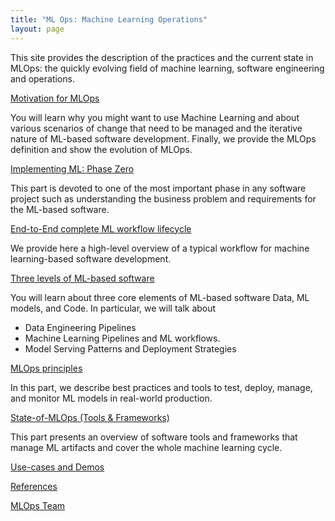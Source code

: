 ```yaml
---
title: "ML Ops: Machine Learning Operations"
layout: page
---
```


This site provides the description of the practices and the current state in MLOps: the quickly evolving field of machine learning, software engineering and operations.

[Motivation for MLOps](content/motivation.md)

You will learn why you might want to use Machine Learning and about various scenarios of change that need to be managed and the iterative nature of ML-based software development. Finally, we provide the MLOps definition and show the evolution of MLOps.
   
[Implementing ML: Phase Zero](content/phase-zero.md)

This part is devoted to one of the most important phase in any software project such as understanding the business problem and requirements for the ML-based software.

[End-to-End complete ML workflow lifecycle](content/end-to-end-ml-workflow.md) 

We provide here a high-level overview of a typical workflow for machine learning-based software development.

[Three levels of ML-based software]()

You will learn about three core elements of ML-based software Data, ML models, and Code. In particular, we will talk about 
   * Data Engineering Pipelines
   * Machine Learning Pipelines and ML workflows.
   * Model Serving Patterns and Deployment Strategies

[MLOps principles]() 

In this part, we describe best practices and tools to test, deploy, manage, and monitor ML models in real-world production.


[State-of-MLOps (Tools & Frameworks)]() 

This part presents an overview of software tools and frameworks that manage ML artifacts and cover the whole machine learning cycle.

[Use-cases and Demos]() 

[References](content/references.md)

[MLOps Team](content/ml-ops-team.md)
